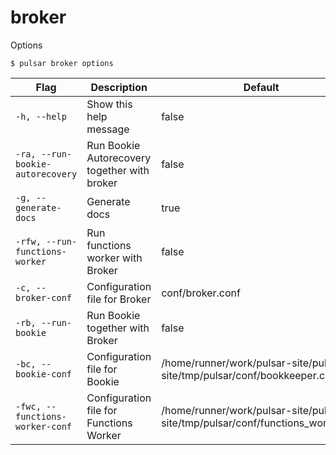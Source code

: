 # broker

Options


```shell
$ pulsar broker options
```

|Flag|Description|Default|
|---|---|---|
| `-h, --help` | Show this help message|false|
| `-ra, --run-bookie-autorecovery` | Run Bookie Autorecovery together with broker|false|
| `-g, --generate-docs` | Generate docs|true|
| `-rfw, --run-functions-worker` | Run functions worker with Broker|false|
| `-c, --broker-conf` | Configuration file for Broker|conf/broker.conf|
| `-rb, --run-bookie` | Run Bookie together with Broker|false|
| `-bc, --bookie-conf` | Configuration file for Bookie|/home/runner/work/pulsar-site/pulsar-site/tmp/pulsar/conf/bookkeeper.conf|
| `-fwc, --functions-worker-conf` | Configuration file for Functions Worker|/home/runner/work/pulsar-site/pulsar-site/tmp/pulsar/conf/functions_worker.yml|


